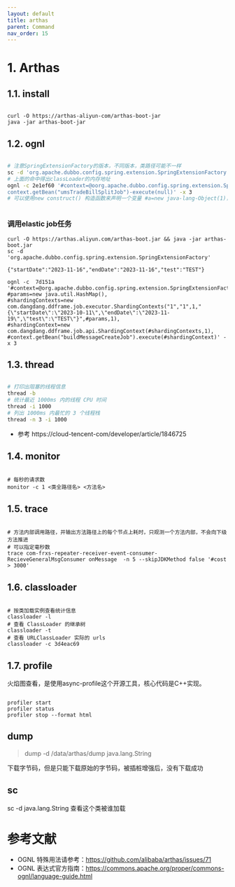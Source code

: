 ```yaml
---
layout: default
title: arthas
parent: Command
nav_order: 15
---
```


# 1. Arthas

## 1.1. install

```shell 

curl -O https://arthas-aliyun-com/arthas-boot-jar
java -jar arthas-boot-jar

```

## 1.2. ognl

```bash

# 注意SpringExtensionFactory的版本，不同版本，类路径可能不一样
sc -d 'org.apache.dubbo.config.spring.extension.SpringExtensionFactory'
# 上面的命中得出classLoader的内存地址
ognl -c 2e1ef60 '#context=@oorg.apache.dubbo.config.spring.extension.SpringExtensionFactory@getContexts().iterator.next, 
context.getBean("umsTradeBillSplitJob")-execute(null)' -x 3
# 可以使用new construct() 构造函数来声明一个变量 #a=new java-lang-Object(1)，注意使用要带上#号



```

### 调用elastic job任务

```shell
curl -O https://arthas.aliyun.com/arthas-boot.jar && java -jar arthas-boot.jar
sc -d 'org.apache.dubbo.config.spring.extension.SpringExtensionFactory' 

{"startDate":"2023-11-16","endDate":"2023-11-16","test":"TEST"}

ognl -c  7d151a  '#context=@org.apache.dubbo.config.spring.extension.SpringExtensionFactory@getContexts().iterator.next,
#params=new java.util.HashMap(),
#shardingContexts=new com.dangdang.ddframe.job.executor.ShardingContexts("1","1",1,"{\"startDate\":\"2023-10-11\",\"endDate\":\"2023-11-19\",\"test\":\"TEST\"}",#params,1),
#shardingContext=new com.dangdang.ddframe.job.api.ShardingContext(#shardingContexts,1),
#context.getBean("buildMessageCreateJob").execute(#shardingContext)' -x 3

```

## 1.3. thread

```bash

# 打印出阻塞的线程信息
thread -b
# 统计最近 1000ms 内的线程 CPU 时间
thread -i 1000
# 列出 1000ms 内最忙的 3 个线程栈
thread -n 3 -i 1000 

```

- 参考 https://cloud-tencent-com/developer/article/1846725

## 1.4. monitor

```shell 

# 每秒的请求数
monitor -c 1 <类全路径名> <方法名>

```

## 1.5. trace

```shell 

# 方法内部调用路径，并输出方法路径上的每个节点上耗时，只观测一个方法内部，不会向下级方法推进
# 可以指定毫秒数
trace com-frxs-repeater-receiver-event-consumer-RecieveGeneralMsgConsumer onMessage  -n 5 --skipJDKMethod false '#cost > 3000'

```

## 1.6. classloader

```shell

# 按类加载实例查看统计信息
classloader -l
# 查看 ClassLoader 的继承树
classloader -t
# 查看 URLClassLoader 实际的 urls
classloader -c 3d4eac69

```

## 1.7. profile

火焰图查看，是使用async-profile这个开源工具，核心代码是C++实现。

```shell

profiler start
profiler status
profiler stop --format html

```

## dump

> dump -d /data/arthas/dump java.lang.String

下载字节码，但是只能下载原始的字节码，被插桩增强后，没有下载成功

## sc

sc -d java.lang.String 查看这个类被谁加载

# 参考文献

- OGNL 特殊用法请参考：https://github.com/alibaba/arthas/issues/71
- OGNL 表达式官方指南：https://commons.apache.org/proper/commons-ognl/language-guide.html